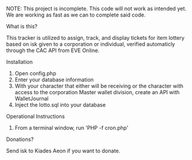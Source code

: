 NOTE: This project is incomplete. This code will not work as intended yet. We
are working as fast as we can to complete said code.

What is this?

This tracker is utilized to assign, track, and display tickets for item lottery
based on isk given to a corporation or individual, verified automaticly through
the CAC API from EVE Online.

Installation

1. Open config.php
2. Enter your database information
3. With your character that either will be receiving or the character with
access to the corporation Master wallet division, create an API with
WalletJournal
4. Inject the lotto.sql into your database

Operational Instructions

1. From a terminal window, run 'PHP -f cron.php'

Donations?

Send isk to Kiades Aeon if you want to donate.